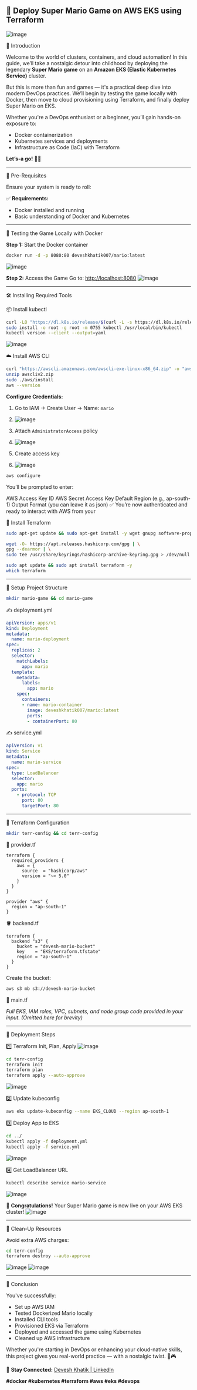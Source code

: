 ## 🚀 Deploy Super Mario Game on AWS EKS using Terraform
![image](https://github.com/user-attachments/assets/b00ea063-7afc-402a-97df-81a6584ef1a9)


👋 Introduction

Welcome to the world of clusters, containers, and cloud automation! In this guide, we’ll take a nostalgic detour into childhood by deploying the legendary **Super Mario game** on an **Amazon EKS (Elastic Kubernetes Service)** cluster.

But this is more than fun and games — it's a practical deep dive into modern DevOps practices. We’ll begin by testing the game locally with Docker, then move to cloud provisioning using Terraform, and finally deploy Super Mario on EKS.

Whether you're a DevOps enthusiast or a beginner, you’ll gain hands-on exposure to:

* Docker containerization
* Kubernetes services and deployments
* Infrastructure as Code (IaC) with Terraform

**Let’s-a go!** 🍄🐢

---

🔧 Pre-Requisites

Ensure your system is ready to roll:

✅ **Requirements:**

* Docker installed and running
* Basic understanding of Docker and Kubernetes

---

🧪 Testing the Game Locally with Docker

**Step 1:** Start the Docker container

```bash
docker run -d -p 8080:80 deveshkhatik007/mario:latest
```
![image](https://github.com/user-attachments/assets/f7b80e09-ef14-40db-a3bc-d20a3206f1d2)


**Step 2:** Access the Game
Go to: [http://localhost:8080](http://localhost:8080)
![image](https://github.com/user-attachments/assets/ad36ed9f-8ad5-4b8c-b686-fb50f151752c)

---

🛠️ Installing Required Tools

📦 Install kubectl

```bash
curl -LO "https://dl.k8s.io/release/$(curl -L -s https://dl.k8s.io/release/stable.txt)/bin/linux/amd64/kubectl"
sudo install -o root -g root -m 0755 kubectl /usr/local/bin/kubectl
kubectl version --client --output=yaml
```
![image](https://github.com/user-attachments/assets/5673c2de-342e-458b-afa2-186caf6ee777)

☁️ Install AWS CLI

```bash
curl "https://awscli.amazonaws.com/awscli-exe-linux-x86_64.zip" -o "awscliv2.zip"
unzip awscliv2.zip
sudo ./aws/install
aws --version
```

**Configure Credentials:**

1. Go to IAM → Create User → Name: `mario`
2. ![image](https://github.com/user-attachments/assets/b5f6a742-76f0-4ba4-961e-97eda768ae66)

3. Attach `AdministratorAccess` policy
4. ![image](https://github.com/user-attachments/assets/0c4aa37a-4b62-4c13-b666-3c6ea28f013c)

5. Create access key
6. ![image](https://github.com/user-attachments/assets/c282db93-b684-4dc6-ba14-21c136765507)


```bash
aws configure
```
You’ll be prompted to enter:

AWS Access Key ID
AWS Secret Access Key
Default Region (e.g., ap-south-1)
Output Format (you can leave it as json)
✅ You’re now authenticated and ready to interact with AWS from your

🧰 Install Terraform

```bash
sudo apt-get update && sudo apt-get install -y wget gnupg software-properties-common

wget -O- https://apt.releases.hashicorp.com/gpg | \
gpg --dearmor | \
sudo tee /usr/share/keyrings/hashicorp-archive-keyring.gpg > /dev/null

sudo apt update && sudo apt install terraform -y
which terraform
```

---

📁 Setup Project Structure

```bash
mkdir mario-game && cd mario-game
```

✍️ deployment.yml

```yaml
apiVersion: apps/v1
kind: Deployment
metadata:
  name: mario-deployment
spec:
  replicas: 2
  selector:
    matchLabels:
      app: mario
  template:
    metadata:
      labels:
        app: mario
    spec:
      containers:
      - name: mario-container
        image: deveshkhatik007/mario:latest
        ports:
        - containerPort: 80
```

✍️ service.yml

```yaml
apiVersion: v1
kind: Service
metadata:
  name: mario-service
spec:
  type: LoadBalancer
  selector:
    app: mario
  ports:
    - protocol: TCP
      port: 80
      targetPort: 80
```

---

📂 Terraform Configuration

```bash
mkdir terr-config && cd terr-config
```

🧾 provider.tf

```hcl
terraform {
  required_providers {
    aws = {
      source  = "hashicorp/aws"
      version = "~> 5.0"
    }
  }
}

provider "aws" {
  region = "ap-south-1"
}
```

🪣 backend.tf

```hcl
terraform {
  backend "s3" {
    bucket = "devesh-mario-bucket"
    key    = "EKS/terraform.tfstate"
    region = "ap-south-1"
  }
}
```

Create the bucket:

```bash
aws s3 mb s3://devesh-mario-bucket
```

🧩 main.tf

*Full EKS, IAM roles, VPC, subnets, and node group code provided in your input. (Omitted here for brevity)*

---

🚀 Deployment Steps

1️⃣ Terraform Init, Plan, Apply
![image](https://github.com/user-attachments/assets/55c21430-30e1-4e54-8f44-af62fd07e614)


```bash
cd terr-config
terraform init
terraform plan
terraform apply --auto-approve
```
![image](https://github.com/user-attachments/assets/672bba56-d6f2-4b5e-8378-83ba0b4075be)

2️⃣ Update kubeconfig

```bash
aws eks update-kubeconfig --name EKS_CLOUD --region ap-south-1
```

3️⃣ Deploy App to EKS

```bash
cd ../
kubectl apply -f deployment.yml
kubectl apply -f service.yml
```
![image](https://github.com/user-attachments/assets/c235b4f4-327e-4da9-8877-3f2fb75bc5e1)


4️⃣ Get LoadBalancer URL

```bash
kubectl describe service mario-service
```
![image](https://github.com/user-attachments/assets/297f51ea-9548-47c4-b2c5-2b37a6582bcb)

🎉 **Congratulations!** Your Super Mario game is now live on your AWS EKS cluster!
![image](https://github.com/user-attachments/assets/9317e848-50b3-4827-8d70-ac5efbde9a1b)

---

🧹 Clean-Up Resources

Avoid extra AWS charges:

```bash
cd terr-config
terraform destroy --auto-approve
```
![image](https://github.com/user-attachments/assets/87b8494b-665b-479b-9940-060bef788145)
![image](https://github.com/user-attachments/assets/f935bc0c-2d50-4099-bdae-5f70ddeb12da)

---

🎯 Conclusion

You've successfully:

* Set up AWS IAM
* Tested Dockerized Mario locally
* Installed CLI tools
* Provisioned EKS via Terraform
* Deployed and accessed the game using Kubernetes
* Cleaned up AWS infrastructure

Whether you're starting in DevOps or enhancing your cloud-native skills, this project gives you real-world practice — with a nostalgic twist. 🍄🎮


📲 **Stay Connected:**
[Devesh Khatik | LinkedIn](https://www.linkedin.com/in/deveshkhatik)

**#docker #kubernetes #terraform #aws #eks #devops**

